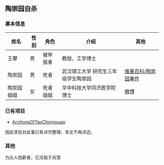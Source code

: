 ## 陶崇园自杀



### 基本信息

| 姓名    | 性别   | 角色   | 介绍                 | 其他                                       |
| ----- | ---- | ---- | ------------------ | ---------------------------------------- |
| 王攀    | 男    | 被举报者 | 教授、工学博士            |                                          |
| 陶崇园   | 男    | 死者   | 武汉理工大学 研究生三年级学生陶崇园 | [维基百科/陶崇园事件](https://zh.wikipedia.org/wiki/%E9%99%B6%E5%B4%87%E5%9B%AD%E4%BA%8B%E4%BB%B6) |
| 陶崇园姐姐 | 女    | 死者姐姐 | 华中科技大学同济医学院 博士     | [微博](https://www.weibo.com/u/2516465380) |

### 已有项目

* [ArchivesOfTaoChongyuan](https://github.com/lonufate/ArchivesOfTaoChongyuan)

因此项目对此事已有详尽整理，本文不再详述。


### 其他
为众人抱薪者，已冻毙于风雪